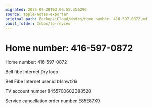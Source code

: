 ```yaml
---
migrated: 2025-09-20T02:06:55.356296
source: apple-notes-exporter
original_path: Backup/iCloud/Notes/Home number- 416-597-0872.md
vault_folder: Inbox/to-review
---
```

# Home number: 416-597-0872

Home number: 416-597-0872

Bell fibe Internet Dry loop

Bell Fibe Internet user id
b1shwt26

TV account number
8455700602388520

Service cancellation order number 
E85E87X9
